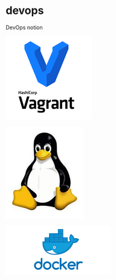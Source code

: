 # devops
DevOps notion

![Vagrant icon!](/images/vagrant.png "Vagrant")

![Linux icon!](/images/linux.jpeg "Linux")

![Docker icon!](/images/docker.png "Docker")
